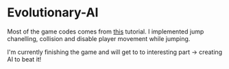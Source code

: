 ﻿# Evolutionary-AI

Most of the game codes comes from [this](https://www.youtube.com/watch?v=8LRI0RLKyt0&list=PLsk-HSGFjnaH5yghzu7PcOzm9NhsW0Urw&index=19&ab_channel=KidsCanCode) tutorial. I implemented jump chanelling, collision and disable player movement while jumping. 

I'm currently finishing the game and will get to to interesting part -> creating AI to beat it!
